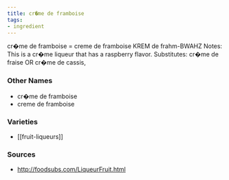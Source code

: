 ```yaml
---
title: cr�me de framboise
tags:
- ingredient
---
```

cr�me de framboise = creme de framboise KREM de frahm-BWAHZ Notes: This is a cr�me liqueur that has a raspberry flavor. Substitutes: cr�me de fraise OR cr�me de cassis,

### Other Names

* cr�me de framboise
* creme de framboise

### Varieties

* [[fruit-liqueurs]]

### Sources
* http://foodsubs.com/LiqueurFruit.html
